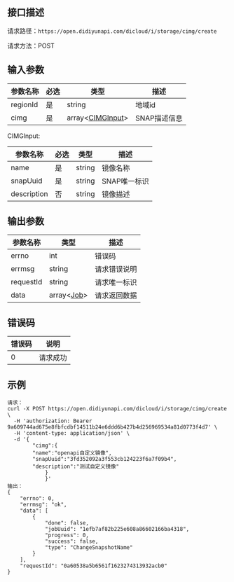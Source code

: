 ## 接口描述

请求路径：`https://open.didiyunapi.com/dicloud/i/storage/cimg/create`

请求方法：POST

## 输入参数

| 参数名称 | 必选 | 类型                           | 描述         |
| -------- | ---- | ------------------------------ | ------------ |
| regionId | 是   | string                         | 地域id       |
| cimg     | 是   | array<[CIMGInput](#CIMGInput)> | SNAP描述信息 |

<span id="CIMGInput"></span>
CIMGInput:

| 参数名称    | 必选 | 类型   | 描述         |
| ----------- | ---- | ------ | ------------ |
| name        | 是   | string | 镜像名称     |
| snapUuid    | 是   | string | SNAP唯一标识 |
| description | 否   | string | 镜像描述     |

## 输出参数

| 参数名称  | 类型                                                         | 描述         |
| --------- | ------------------------------------------------------------ | ------------ |
| errno     | int                                                          | 错误码       |
| errmsg    | string                                                       | 请求错误说明 |
| requestId | string                                                       | 请求唯一标识 |
| data      | array<[Job](/static/docs-content/products/通用响应结构.md#Job)> | 请求返回数据 |

## 错误码

| 错误码 | 说明     |
| ------ | -------- |
| 0      | 请求成功 |

## 示例

```
请求：
curl -X POST https://open.didiyunapi.com/dicloud/i/storage/cimg/create \
  -H 'authorization: Bearer 9a609744ad675e8fbfcdbf14511b24e6ddd6b427b4d256969534a81d0773f4d7' \
  -H 'content-type: application/json' \
  -d '{
    	"cimg":{
        "name":"openapi自定义镜像",
        "snapUuid":"3fd352092a3f553cb124223f6a7f09b4",
        "description":"测试自定义镜像"
    		}
			}'
输出：
{
	"errno": 0,
	"errmsg": "ok",
	"data": [
		{
			"done": false,
			"jobUuid": "1efb7af82b225e608a86602166ba4318",
			"progress": 0,
			"success": false,
			"type": "ChangeSnapshotName"
		}
	],
	"requestId": "0a60538a5b6561f1623274313932acb0"
}
```